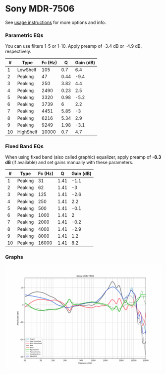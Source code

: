 # Sony MDR-7506
See [usage instructions](https://github.com/jaakkopasanen/AutoEq#usage) for more options and info.

### Parametric EQs
You can use filters 1-5 or 1-10. Apply preamp of -3.4 dB or -4.9 dB, respectively.

|   # | Type      |   Fc (Hz) |    Q |   Gain (dB) |
|-----|-----------|-----------|------|-------------|
|   1 | LowShelf  |       105 | 0.7  |         6.4 |
|   2 | Peaking   |        47 | 0.44 |        -9.4 |
|   3 | Peaking   |       250 | 3.82 |         4.4 |
|   4 | Peaking   |      2490 | 0.23 |         2.5 |
|   5 | Peaking   |      3320 | 0.98 |        -5.2 |
|   6 | Peaking   |      3739 | 6    |         2.2 |
|   7 | Peaking   |      4451 | 5.85 |        -3   |
|   8 | Peaking   |      6216 | 5.34 |         2.9 |
|   9 | Peaking   |      9249 | 1.98 |        -3.1 |
|  10 | HighShelf |     10000 | 0.7  |         4.7 |

### Fixed Band EQs
When using fixed band (also called graphic) equalizer, apply preamp of **-8.3 dB** (if available) and set gains manually with these parameters.

|   # | Type    |   Fc (Hz) |    Q |   Gain (dB) |
|-----|---------|-----------|------|-------------|
|   1 | Peaking |        31 | 1.41 |        -1.1 |
|   2 | Peaking |        62 | 1.41 |        -3   |
|   3 | Peaking |       125 | 1.41 |        -2.6 |
|   4 | Peaking |       250 | 1.41 |         2.2 |
|   5 | Peaking |       500 | 1.41 |        -0.1 |
|   6 | Peaking |      1000 | 1.41 |         2   |
|   7 | Peaking |      2000 | 1.41 |        -0.2 |
|   8 | Peaking |      4000 | 1.41 |        -2.9 |
|   9 | Peaking |      8000 | 1.41 |         1.2 |
|  10 | Peaking |     16000 | 1.41 |         8.2 |

### Graphs
![](./Sony%20MDR-7506.png)
